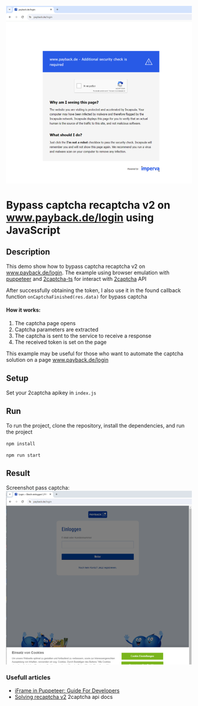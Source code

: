 ![alt text](/media/show_captcha.png)
# Bypass captcha recaptcha v2 on www.payback.de/login using JavaScript

## Description

This demo show how to bypass captcha recaptcha v2 on www.payback.de/login. The example using browser emulation with [puppeteer](https://pptr.dev/) and [2captcha-ts](https://www.npmjs.com/package/2captcha-ts) for interact with [2captcha](https://2captcha.com/?from=22771395) API

After successfully obtaining the token, I also use it in the found callback function `onCaptchaFinished(res.data)` for bypass captcha

#### How it works:

1. The captcha page opens
2. Captcha parameters are extracted
3. The captcha is sent to the service to receive a response
4. The received token is set on the page

This example may be useful for those who want to automate the captcha solution on a page www.payback.de/login

## Setup

Set your 2captcha apikey in `index.js`

## Run

To run the project, clone the repository, install the dependencies, and run the project

`npm install`

`npm run start`

## Result

Screenshot pass captcha:
![alt text](/media/pass_captcha.png)


### Usefull articles

- [iFrame in Puppeteer: Guide For Developers](https://www.webshare.io/academy-article/puppeteer-iframe)
- [Solving recaptcha v2](https://2captcha.com/2captcha-api#solving_recaptchav2_new) 2captcha api docs
